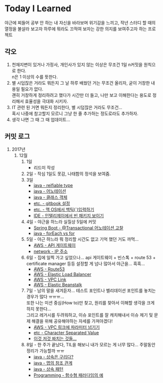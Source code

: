 # Today I Learned
야근에 찌들어 공부 안 하는 내 자신을 바라보며 위기감을 느끼고, 작년 스터디 할 때의 열정을 불살라 보고자 하루에 뭐라도 끄적여 보자는 강한 의지를 보여주고자 하는 프로젝트

## 각오
1. 천재지변이 있거나 가정사, 개인사가 있지 않는 이상은 무조건 1일 n커밋을 원칙으로 한다.  
n은 1 이상의 수를 뜻한다.  
2. 별 시덥잖은 거라도 뭐든지 그 날 하루 배웠던 거는 무조건 올리자, 굳이 거창한 내용일 필요가 없다.  
괜히 거창하게 정리하려고 했다가 시간만 더 들고, 나만 보고 이해한다는 용도로 정리해서 효율성을 극대화 시키자.  
3. IT 관련 된 거면 뭐든지 정리한다, 별 시덥잖은 거라도 무조건...  
혹시 나중에 참고할지 모르니 그냥 한 줄 추가하는 정도로라도 추가하자.  
4. 생각 나면 그 때 그 때 업데이트...

## 커밋 로그
1. 2017년  
    1. 12월  
        1. 1일  
            * 리드미 작성  
        2. 2일 - 작심 1일도 못감, 나태함의 정석을 보여줌.  
        3. 3일  
            * [java - reifiable type](/01-java/reifiable-type.md)  
            * [java - 어노테이션](/01-java/annotation.md)  
            * [java - 클래스 객체](/01-java/class-object.md)  
            * [etc. - gitbook 설정](/06-etc/gitbook-config.md)  
            * [etc. - 맥 OS에서 백틱(`)입력하기](/06-etc/mac-os-typing-backtick.md)  
            * [IDE - 인텔리제이에서 빈 패키지 보이기](/05_-ide/intellij-show-empty-package/README.md)  
        4. 4일 - 야근을 하느라 실질상 5일에 커밋
            * [Spring Boot - @Transactional 어노테이션 고찰](/02-spring-boot/transactional-commit.md)
            * [java - forEach vs for](/01-java/for-each-vs-for.md)
        5. 5일 - 야근 하느라 뭐 정리할 시간도 없고 기억 했던 거도 까먹...  
            * [AWS - API 게이트웨이](/04-aws/api-gateway.md)  
            * [network - IP 주소](/03-network/ip-address.md)  
        6. 6일 - 집에 일찍 가고 싶었으나... api 게이트웨이 + 빈스톡 + route 53 + certificate manager 등등 설정할 게 넘나 많아서 야근을... 흑흑...  
            * [AWS - Route53](/04-aws/route-53.md)  
            * [AWS - Elastic Load Balancer](/04-aws/elastic-load-balancer.md)
            * [AWS - VPC Link](/04-aws/vpc-link.md)
            * [AWS - Elastic Beanstalk](/04-aws/elastic-beanstalk.md)  
        7. 7일 - 남의 말을 새겨듣자... 테스트 포인트나 벨리데이션 포인트를 놓치는 경우가 많다 ㅠㅠㅠ...  
        또한 나는 미션 중심(How to)만 찾고, 원리를 찾아서 이해할 생각을 크게 하지 못한다...  
        그리고 레거시를 두려워하고, 이슈 포인트를 잘 캐치해내서 이슈 제기 및 문제 해결을 위해 공유해야하는 자세를 가져야겠다!  
            * [AWS - VPC 링크에 파라미터 넘기기](/04-aws/vpc-link-parameter.md)  
            * [etc - Character Separated Value](/06-etc/character-separated-value.md)  
            * [이것 저것 짜치는 것들...](/06-etc/20171207.md)  
        8. 8일 - 한 주가 끝났다, TIL을 해보니 내가 모르는 게 너무 많다... 주말동안 정리가 가능할까 ㅠㅠ  
            * [java - 상속은 구리다?](/01-java/is-extend-bad.md)  
            * [java - 맵의 참조 관계](/01-java/map-reference.md)  
            * [java - 상속 패턴](/01-java/extend-pattern.md)  
            * [Programming - 함수형 패러다임의 예](/00-programming/functional-paradigm-example.md)  